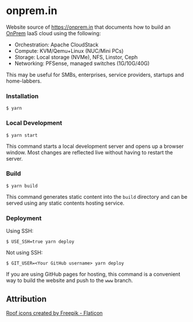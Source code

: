 # onprem.in

Website source of https://onprem.in that documents how to build an
[OnPrem](https://en.wikipedia.org/wiki/On-premises_software) IaaS cloud using
the following:

- Orchestration: Apache CloudStack
- Compute: KVM/Qemu+Linux (NUC/Mini PCs)
- Storage: Local storage (NVMe), NFS, Linstor, Ceph
- Networking: PFSense, managed switches (1G/10G/40G)

This may be useful for SMBs, enterprises, service providers, startups and
home-labbers.

### Installation

```
$ yarn
```

### Local Development

```
$ yarn start
```

This command starts a local development server and opens up a browser window. Most changes are reflected live without having to restart the server.

### Build

```
$ yarn build
```

This command generates static content into the `build` directory and can be served using any static contents hosting service.

### Deployment

Using SSH:

```
$ USE_SSH=true yarn deploy
```

Not using SSH:

```
$ GIT_USER=<Your GitHub username> yarn deploy
```

If you are using GitHub pages for hosting, this command is a convenient way to
build the website and push to the `www` branch.

## Attribution

<a href="https://www.flaticon.com/free-icons/roof" title="roof icons">Roof icons created by Freepik - Flaticon</a>
